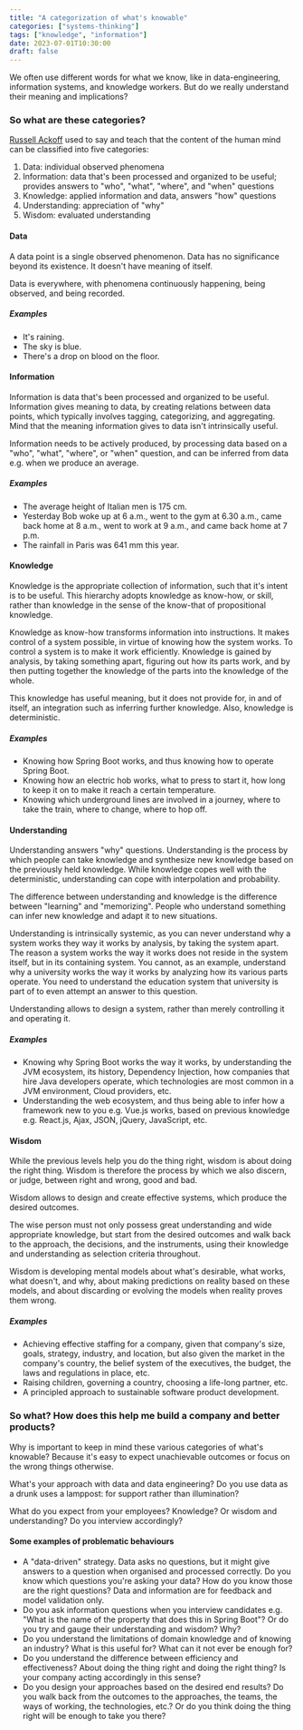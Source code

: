 ```yaml
---
title: "A categorization of what's knowable"
categories: ["systems-thinking"]
tags: ["knowledge", "information"]
date: 2023-07-01T10:30:00
draft: false
---
```


We often use different words for what we know, like in data-engineering, information systems, and knowledge workers. But do we really understand their meaning and implications? 

### So what are these categories?

[Russell Ackoff](https://en.wikipedia.org/wiki/Russell_L._Ackoff) used to say and teach that the content of the human mind can be classified into five categories:

1. Data: individual observed phenomena
2. Information: data that's been processed and organized to be useful; provides answers to "who", "what", "where", and "when" questions
3. Knowledge: applied information and data, answers "how" questions
4. Understanding: appreciation of "why"
5. Wisdom: evaluated understanding

#### Data

A data point is a single observed phenomenon. Data has no significance beyond its existence. It doesn't have meaning of itself.

Data is everywhere, with phenomena continuously happening, being observed, and being recorded.

##### Examples

- It's raining.
- The sky is blue.
- There's a drop on blood on the floor.

#### Information

Information is data that's been processed and organized to be useful. Information gives meaning to data, by creating relations between data points, which typically involves tagging, categorizing, and aggregating. Mind that the meaning information gives to data isn't intrinsically useful.

Information needs to be actively produced, by processing data based on a "who", "what", "where", or "when" question, and can be inferred from data e.g. when we produce an average.

##### Examples

- The average height of Italian men is 175 cm.
- Yesterday Bob woke up at 6 a.m., went to the gym at 6.30 a.m., came back home at 8 a.m., went to work at 9 a.m., and came back home at 7 p.m.
- The rainfall in Paris was 641 mm this year.

#### Knowledge

Knowledge is the appropriate collection of information, such that it's intent is to be useful. This hierarchy adopts knowledge as know-how, or skill, rather than knowledge in the sense of the know-that of propositional knowledge.

Knowledge as know-how transforms information into instructions. It makes control of a system possible, in virtue of knowing how the system works. To control a system is to make it work efficiently. Knowledge is gained by analysis, by taking something apart, figuring out how its parts work, and by then putting together the knowledge of the parts into the knowledge of the whole.

This knowledge has useful meaning, but it does not provide for, in and of itself, an integration such as inferring further knowledge. Also, knowledge is deterministic.

##### Examples

- Knowing how Spring Boot works, and thus knowing how to operate Spring Boot.
- Knowing how an electric hob works, what to press to start it, how long to keep it on to make it reach a certain temperature.
- Knowing which underground lines are involved in a journey, where to take the train, where to change, where to hop off.

#### Understanding

Understanding answers "why" questions. Understanding is the process by which people can take knowledge and synthesize new knowledge based on the previously held knowledge. While knowledge copes well with the deterministic, understanding can cope with interpolation and probability.  

The difference between understanding and knowledge is the difference between "learning" and "memorizing". People who understand something can infer new knowledge and adapt it to new situations.

Understanding is intrinsically systemic, as you can never understand why a system works they way it works by analysis, by taking the system apart. The reason a system works the way it works does not reside in the system itself, but in its containing system. You cannot, as an example, understand why a university works the way it works by analyzing how its various parts operate. You need to understand the education system that university is part of to even attempt an answer to this question.

Understanding allows to design a system, rather than merely controlling it and operating it. 

##### Examples

- Knowing why Spring Boot works the way it works, by understanding the JVM ecosystem, its history, Dependency Injection, how companies that hire Java developers operate, which technologies are most common in a JVM environment, Cloud providers, etc.
- Understanding the web ecosystem, and thus being able to infer how a framework new to you e.g. Vue.js works, based on previous knowledge e.g. React.js, Ajax, JSON, jQuery, JavaScript, etc.

#### Wisdom

While the previous levels help you do the thing right, wisdom is about doing the right thing. Wisdom is therefore the process by which we also discern, or judge, between right and wrong, good and bad.

Wisdom allows to design and create effective systems, which produce the desired outcomes.

The wise person must not only possess great understanding and wide appropriate knowledge, but start from the desired outcomes and walk back to the approach, the decisions, and the instruments, using their knowledge and understanding as selection criteria throughout.

Wisdom is developing mental models about what's desirable, what works, what doesn't, and why, about making predictions on reality based on these models, and about discarding or evolving the models when reality proves them wrong.  

##### Examples

- Achieving effective staffing for a company, given that company's size, goals, strategy, industry, and location, but also given the market in the company's country, the belief system of the executives, the budget, the laws and regulations in place, etc.
- Raising children, governing a country, choosing a life-long partner, etc.
- A principled approach to sustainable software product development.

### So what? How does this help me build a company and better products?

Why is important to keep in mind these various categories of what's knowable? Because it's easy to expect unachievable outcomes or focus on the wrong things otherwise.

What's your approach with data and data engineering? Do you use data as a drunk uses a lamppost: for support rather than illumination?

What do you expect from your employees? Knowledge? Or wisdom and understanding? Do you interview accordingly? 

#### Some examples of problematic behaviours

- A "data-driven" strategy. Data asks no questions, but it might give answers to a question when organised and processed correctly. Do you know which questions you're asking your data? How do you know those are the right questions? Data and information are for feedback and model validation only.
- Do you ask information questions when you interview candidates e.g. "What is the name of the property that does this in Spring Boot"? Or do you try and gauge their understanding and wisdom? Why?
- Do you understand the limitations of domain knowledge and of knowing an industry? What is this useful for? What can it not ever be enough for?
- Do you understand the difference between efficiency and effectiveness? About doing the thing right and doing the right thing? Is your company acting accordingly in this sense?
- Do you design your approaches based on the desired end results? Do you walk back from the outcomes to the approaches, the teams, the ways of working, the technologies, etc.? Or do you think doing the thing right will be enough to take you there?